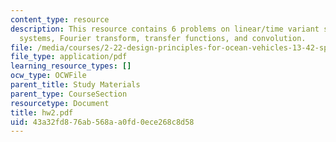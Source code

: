 ```yaml
---
content_type: resource
description: This resource contains 6 problems on linear/time variant systems, LTI
  systems, Fourier transform, transfer functions, and convolution.
file: /media/courses/2-22-design-principles-for-ocean-vehicles-13-42-spring-2005/43a32fd876ab568aa0fd0ece268c8d58_hw2.pdf
file_type: application/pdf
learning_resource_types: []
ocw_type: OCWFile
parent_title: Study Materials
parent_type: CourseSection
resourcetype: Document
title: hw2.pdf
uid: 43a32fd8-76ab-568a-a0fd-0ece268c8d58
---
```

